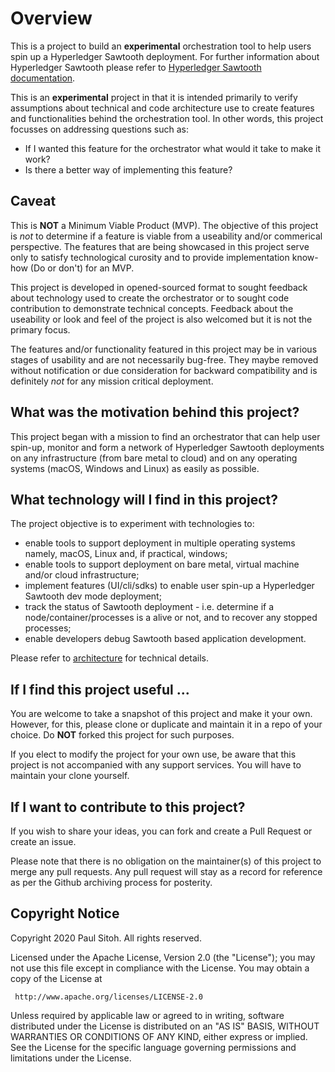# Overview

This is a project to build an **experimental** orchestration tool to help users spin up a Hyperledger Sawtooth deployment. For further information about Hyperledger Sawtooth please refer to [Hyperledger Sawtooth documentation](https://sawtooth.hyperledger.org/docs/core/releases/latest/).

This is an **experimental** project in that it is intended primarily to verify assumptions about technical and code architecture use to create features and functionalities behind the orchestration tool. In other words, this project focusses on addressing questions such as: 

* If I wanted this feature for the orchestrator what would it take to make it work?
* Is there a better way of implementing this feature?

## Caveat

This is **NOT** a Minimum Viable Product (MVP). The objective of this project is *not* to determine if a feature is viable from a useability and/or commerical perspective. The features that are being showcased in this project serve only to satisfy technological curosity and to provide implementation know-how (Do or don't) for an MVP.

This project is developed in opened-sourced format to sought feedback about technology used to create the orchestrator or to sought code contribution to demonstrate technical concepts. Feedback about the useability or look and feel of the project is also welcomed but it is not the primary focus.

The features and/or functionality featured in this project may be in various stages of usability and are not necessarily bug-free. They maybe removed without notification or due consideration for backward compatibility and is definitely *not* for any mission critical deployment.

## What was the motivation behind this project?

This project began with a mission to find an orchestrator that can help user spin-up, monitor and form a network of Hyperledger Sawtooth deployments on any infrastructure (from bare metal to cloud) and on any operating systems (macOS, Windows and Linux) as easily as possible.

## What technology will I find in this project?

The project objective is to experiment with technologies to:

* enable tools to support deployment in multiple operating systems namely, macOS, Linux and, if practical, windows;
* enable tools to support deployment on bare metal, virtual machine and/or cloud infrastructure;
* implement features (UI/cli/sdks) to enable user spin-up a Hyperledger Sawtooth dev mode deployment;
* track the status of Sawtooth deployment - i.e. determine if a node/container/processes is a alive or not, and to recover any stopped processes;
* enable developers debug Sawtooth based application development.

Please refer to [architecture](./docs/Arch.md) for technical details.

## If I find this project useful ...

You are welcome to take a snapshot of this project and make it your own. However, for this, please clone or duplicate and maintain it in a repo of your choice. Do **NOT** forked this project for such purposes.

If you elect to modify the project for your own use, be aware that this project is not accompanied with any support services. You will have to maintain your clone yourself.

## If I want to contribute to this project?

If you wish to share your ideas, you can fork and create a Pull Request or create an issue.

Please note that there is no obligation on the maintainer(s) of this project to merge any pull requests. Any pull request will stay as a record for reference as per the Github archiving process for posterity.

## Copyright Notice

Copyright 2020 Paul Sitoh. All rights reserved.

Licensed under the Apache License, Version 2.0 (the "License");
you may not use this file except in compliance with the License.
You may obtain a copy of the License at

     http://www.apache.org/licenses/LICENSE-2.0

Unless required by applicable law or agreed to in writing, software
distributed under the License is distributed on an "AS IS" BASIS,
WITHOUT WARRANTIES OR CONDITIONS OF ANY KIND, either express or implied.
See the License for the specific language governing permissions and
limitations under the License.